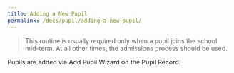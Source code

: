 ```yaml
---
title: Adding a New Pupil
permalink: /docs/pupil/adding-a-new-pupil/
---
```


> This routine is usually required only when a pupil joins the school mid-term. At all other times, the admissions process should be used.

Pupils are added via Add Pupil Wizard on the Pupil Record.
